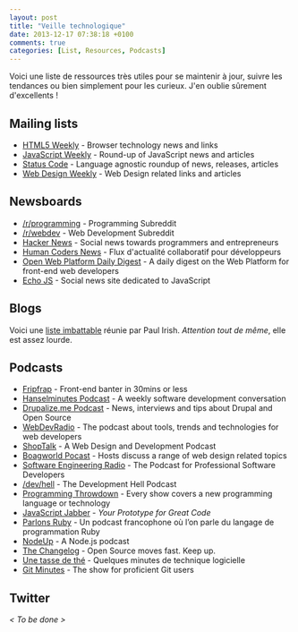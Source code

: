 ```yaml
---
layout: post
title: "Veille technologique"
date: 2013-12-17 07:38:18 +0100
comments: true
categories: [List, Resources, Podcasts]
---
```


Voici une liste de ressources très utiles pour se maintenir à jour, suivre les tendances ou bien simplement pour les curieux. J'en oublie sûrement d'excellents !

<!-- more -->

## Mailing lists

- [HTML5 Weekly](http://html5weekly.com/) - Browser technology news and links
- [JavaScript Weekly](http://javascriptweekly.com/) - Round-up of JavaScript news and articles
- [Status Code](http://statuscode.org/) - Language agnostic roundup of news, releases, articles
- [Web Design Weekly](http://web-design-weekly.com/) - Web Design related links and articles

## Newsboards

- [/r/programming](http://www.reddit.com/r/programming/) - Programming Subreddit
- [/r/webdev](http://www.reddit.com/r/webdev/) - Web Development Subreddit
- [Hacker News](https://news.ycombinator.com/) - Social news towards programmers and entrepreneurs
- [Human Coders News](http://news.humancoders.com/) - Flux d'actualité collaboratif pour développeurs
- [Open Web Platform Daily Digest](http://webplatformdaily.org/) - A daily digest on the Web Platform for front-end web developers
- [Echo JS](http://www.echojs.com/) - Social news site dedicated to JavaScript

## Blogs

Voici une [liste imbattable](http://www.paulirish.com/2011/web-browser-frontend-and-standards-feeds-to-follow/) réunie par Paul Irish. _Attention tout de même_, elle est assez lourde.

## Podcasts

- [Fripfrap](http://fripfrap.io/) - Front-end banter in 30mins or less
- [Hanselminutes Podcast](http://hanselminutes.com/) - A weekly software development conversation
- [Drupalize.me Podcast](http://www.lullabot.com/blog/podcasts/drupalize.me-podcast) - News, interviews and tips about Drupal and Open Source
- [WebDevRadio](http://webdevradio.com/) - The podcast about tools, trends and technologies for web developers
- [ShopTalk](http://shoptalkshow.com/) - A Web Design and Development Podcast
- [Boagworld Pocast](http://boagworld.com/show/) - Hosts discuss a range of web design related topics
- [Software Engineering Radio](http://www.se-radio.net/) - The Podcast for Professional Software Developers
- [/dev/hell](http://devhell.info/) - The Development Hell Podcast
- [Programming Throwdown](http://programmingthrowdown.blogspot.fr/) - Every show covers a new programming language or technology
- [JavaScript Jabber](http://javascriptjabber.com/) - _Your Prototype for Great Code_
- [Parlons Ruby](http://parlonsruby.com/) - Un podcast francophone où l’on parle du langage de programmation Ruby
- [NodeUp](http://nodeup.com/) - A Node.js podcast
- [The Changelog](http://thechangelog.com/podcast/) - Open Source moves fast. Keep up.
- [Une tasse de thé](http://unetassedethepodcast.com/) - Quelques minutes de technique logicielle
- [Git Minutes](http://www.gitminutes.com/) - The show for proficient Git users

## Twitter

_&lt; To be done &gt;_

